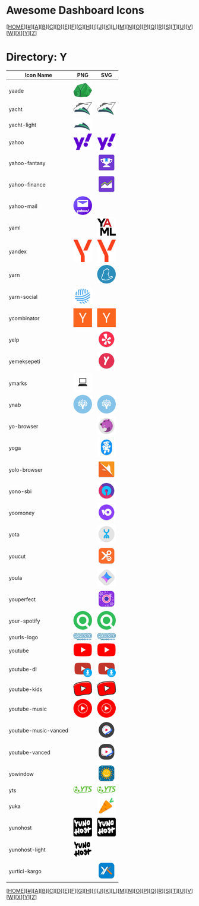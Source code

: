 # Awesome Dashboard Icons

[[HOME](..)][[#](directory.md)][[A](directory-a.md)][[B](directory-b.md)][[C](directory-c.md)][[D](directory-d.md)][[E](directory-e.md)][[F](directory-f.md)][[G](directory-g.md)][[H](directory-h.md)][[I](directory-i.md)][[J](directory-j.md)][[K](directory-k.md)][[L](directory-l.md)][[M](directory-m.md)][[N](directory-n.md)][[O](directory-o.md)][[P](directory-p.md)][[Q](directory-q.md)][[R](directory-r.md)][[S](directory-s.md)][[T](directory-t.md)][[U](directory-u.md)][[V](directory-v.md)][[W](directory-w.md)][[X](directory-x.md)][[Y](directory-y.md)][[Z](directory-z.md)]

# Directory: Y

| Icon Name | PNG | SVG |
|-----------|-----|-----|
| yaade | <img src="../icons/yaade.png" alt="yaade" width="50"> |   |
| yacht | <img src="../icons/yacht.png" alt="yacht" width="50"> |  <img src="../icons/yacht.svg" alt="yacht" width="50"> |
| yacht-light | <img src="../icons/yacht-light.png" alt="yacht-light" width="50"> |   |
| yahoo | <img src="../icons/yahoo.png" alt="yahoo" width="50"> |  <img src="../icons/yahoo.svg" alt="yahoo" width="50"> |
| yahoo-fantasy |  |  <img src="../icons/yahoo-fantasy.svg" alt="yahoo-fantasy" width="50"> |
| yahoo-finance |  |  <img src="../icons/yahoo-finance.svg" alt="yahoo-finance" width="50"> |
| yahoo-mail | <img src="../icons/yahoo-mail.png" alt="yahoo-mail" width="50"> |   |
| yaml |  |  <img src="../icons/yaml.svg" alt="yaml" width="50"> |
| yandex | <img src="../icons/yandex.png" alt="yandex" width="50"> |  <img src="../icons/yandex.svg" alt="yandex" width="50"> |
| yarn |  |  <img src="../icons/yarn.svg" alt="yarn" width="50"> |
| yarn-social | <img src="../icons/yarn-social.png" alt="yarn-social" width="50"> |   |
| ycombinator | <img src="../icons/ycombinator.png" alt="ycombinator" width="50"> |  <img src="../icons/ycombinator.svg" alt="ycombinator" width="50"> |
| yelp |  |  <img src="../icons/yelp.svg" alt="yelp" width="50"> |
| yemeksepeti |  |  <img src="../icons/yemeksepeti.svg" alt="yemeksepeti" width="50"> |
| ymarks | <img src="../icons/ymarks.png" alt="ymarks" width="50"> |   |
| ynab | <img src="../icons/ynab.png" alt="ynab" width="50"> |  <img src="../icons/ynab.svg" alt="ynab" width="50"> |
| yo-browser |  |  <img src="../icons/yo-browser.svg" alt="yo-browser" width="50"> |
| yoga |  |  <img src="../icons/yoga.svg" alt="yoga" width="50"> |
| yolo-browser |  |  <img src="../icons/yolo-browser.svg" alt="yolo-browser" width="50"> |
| yono-sbi |  |  <img src="../icons/yono-sbi.svg" alt="yono-sbi" width="50"> |
| yoomoney |  |  <img src="../icons/yoomoney.svg" alt="yoomoney" width="50"> |
| yota |  |  <img src="../icons/yota.svg" alt="yota" width="50"> |
| youcut |  |  <img src="../icons/youcut.svg" alt="youcut" width="50"> |
| youla |  |  <img src="../icons/youla.svg" alt="youla" width="50"> |
| youperfect |  |  <img src="../icons/youperfect.svg" alt="youperfect" width="50"> |
| your-spotify | <img src="../icons/your-spotify.png" alt="your-spotify" width="50"> |  <img src="../icons/your-spotify.svg" alt="your-spotify" width="50"> |
| yourls-logo | <img src="../icons/yourls-logo.png" alt="yourls-logo" width="50"> |  <img src="../icons/yourls-logo.svg" alt="yourls-logo" width="50"> |
| youtube | <img src="../icons/youtube.png" alt="youtube" width="50"> |  <img src="../icons/youtube.svg" alt="youtube" width="50"> |
| youtube-dl | <img src="../icons/youtube-dl.png" alt="youtube-dl" width="50"> |  <img src="../icons/youtube-dl.svg" alt="youtube-dl" width="50"> |
| youtube-kids | <img src="../icons/youtube-kids.png" alt="youtube-kids" width="50"> |  <img src="../icons/youtube-kids.svg" alt="youtube-kids" width="50"> |
| youtube-music | <img src="../icons/youtube-music.png" alt="youtube-music" width="50"> |  <img src="../icons/youtube-music.svg" alt="youtube-music" width="50"> |
| youtube-music-vanced |  |  <img src="../icons/youtube-music-vanced.svg" alt="youtube-music-vanced" width="50"> |
| youtube-vanced |  |  <img src="../icons/youtube-vanced.svg" alt="youtube-vanced" width="50"> |
| yowindow |  |  <img src="../icons/yowindow.svg" alt="yowindow" width="50"> |
| yts | <img src="../icons/yts.png" alt="yts" width="50"> |  <img src="../icons/yts.svg" alt="yts" width="50"> |
| yuka |  |  <img src="../icons/yuka.svg" alt="yuka" width="50"> |
| yunohost | <img src="../icons/yunohost.png" alt="yunohost" width="50"> |  <img src="../icons/yunohost.svg" alt="yunohost" width="50"> |
| yunohost-light | <img src="../icons/yunohost-light.png" alt="yunohost-light" width="50"> |   |
| yurtici-kargo |  |  <img src="../icons/yurtici-kargo.svg" alt="yurtici-kargo" width="50"> |


[[HOME](..)][[#](directory.md)][[A](directory-a.md)][[B](directory-b.md)][[C](directory-c.md)][[D](directory-d.md)][[E](directory-e.md)][[F](directory-f.md)][[G](directory-g.md)][[H](directory-h.md)][[I](directory-i.md)][[J](directory-j.md)][[K](directory-k.md)][[L](directory-l.md)][[M](directory-m.md)][[N](directory-n.md)][[O](directory-o.md)][[P](directory-p.md)][[Q](directory-q.md)][[R](directory-r.md)][[S](directory-s.md)][[T](directory-t.md)][[U](directory-u.md)][[V](directory-v.md)][[W](directory-w.md)][[X](directory-x.md)][[Y](directory-y.md)][[Z](directory-z.md)]

